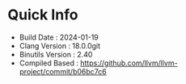 # Quick Info
* Build Date : 2024-01-19
* Clang Version : 18.0.0git
* Binutils Version : 2.40
* Compiled Based : https://github.com/llvm/llvm-project/commit/b06bc7c6
